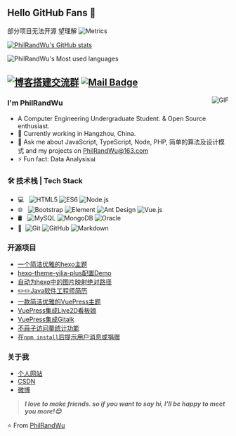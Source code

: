 ## Hello GitHub Fans 👋
部分项目无法开源 望理解
![Metrics](https://metrics.lecoq.io/PhilRandWu?template=classic&config.timezone=Asia%2FShanghai)

[![PhilRandWu's GitHub stats](https://github-readme-stats.vercel.app/api?username=PhilRandWu)](https://github.com/anuraghazra/github-readme-stats)

![PhilRandWu's Most used languages](https://github-readme-stats.vercel.app/api/top-langs/?username=PhilRandWu&layout=compact&hide_border=true&langs_count=10)



[![博客搭建交流群](https://img.shields.io/badge/博客搭建QQ-3378814052-red.svg "博客搭建交流")](https://jq.qq.com/?_wv=1027&k=58Ypj9z "博客搭建交流")
[![Mail Badge](https://img.shields.io/badge/-PhilRandWu@163.com-c14438?style=flat&logo=Gmail&logoColor=white&link=mailto:PhilRandWu@163.com)](mailto:PhilRandWu@163.com)
---
<img align="right" alt="GIF" src="https://raw.githubusercontent.com/JoeyBling/JoeyBling/master/pic/pusheencode.gif" />

### I'm PhilRandWu

- A Computer Engineering Undergraduate Student. & Open Source enthusiast.
- 🌱 Currently working in Hangzhou, China.
- 💬 Ask me about JavaScript, TypeScript, Node, PHP, 简单的算法及设计模式 and my projects on [PhilRandWu@163.com](mailto:PhilRandWu@163.com)
- ⚡ Fun fact: Data Analysis📊

### 🛠 技术栈 | Tech Stack

- 💻 &#160; ![HTML5](https://img.shields.io/badge/-HTML5-333333?style=flat&logo=HTML5)
![ES6](https://img.shields.io/badge/-ES6-333333?style=flat&logo=ES6)
![Node.js](https://img.shields.io/badge/-Node.js-333333?style=flat&logo=node.js)
- 🌐 &#160; ![Bootstrap](https://img.shields.io/badge/-Bootstrap-333333?style=flat&logo=bootstrap&logoColor=563D7C)
![Element](https://img.shields.io/badge/-Element-333333?style=flat&logo=Element)
![Ant Design](https://img.shields.io/badge/-Node.js-333333?style=flat&logo=Node.js)
![Vue.js](https://img.shields.io/badge/-VueJS-333333?style=flat&logo=Vue.js)
- 🛢 &#160; ![MySQL](https://img.shields.io/badge/-MySQL-333333?style=flat&logo=mysql)
![MongoDB](https://img.shields.io/badge/-MongoDB-333333?style=flat&logo=mongodb)
![Oracle](https://img.shields.io/badge/-Oracle-333333?style=flat&logo=Oracle)
- 🔧 &#160;![Git](https://img.shields.io/badge/-Git-333333?style=flat&logo=git)
![GitHub](https://img.shields.io/badge/-GitHub-333333?style=flat&logo=github)
![Markdown](https://img.shields.io/badge/-Markdown-333333?style=flat&logo=markdown)

### 开源项目
- [一个简洁优雅的hexo主题](https://github.com/JoeyBling/hexo-theme-yilia-plus)
- [hexo-theme-yilia-plus配置Demo](https://github.com/JoeyBling/yilia-plus-demo)
- [自动为hexo中的图片映射绝对路径](https://github.com/JoeyBling/hexo-filter-image)
- [✏️✏️Java软件工程师简历](https://github.com/JoeyBling/cv)
- [一款简洁优雅的VuePress主题](https://github.com/JoeyBling/vuepress-theme-yilia-plus)
- [VuePress集成Live2D看板娘](https://github.com/JoeyBling/vuepress-plugin-helper-live2d)
- [VuePress集成Gitalk](https://github.com/JoeyBling/vuepress-plugin-mygitalk)
- [不蒜子访问量统计功能](https://github.com/JoeyBling/busuanzi.pure.js)
- [在`npm install`后提示用户消息或捐赠](https://github.com/JoeyBling/openteam-postinstall)

### 关于我
- [个人网站](http://120.55.40.96/)
- [CSDN](https://PhilRandWu.blog.csdn.net/)
- [微博](http://weibo.com/您呼叫的用户正在长头发)

> ***I love to make friends. so if you want to say hi, I'll be happy to meet you more!😊***

⭐️ From [PhilRandWu](https://github.com/PhilRandWu)
